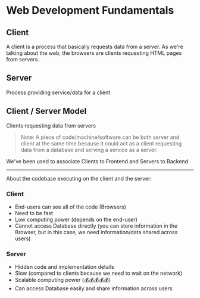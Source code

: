 # Web Development Fundamentals

## Client
A client is a process that basically requests data from a server. As we're talking about the web, the browsers are clients requesting HTML pages from servers.

## Server
Process providing service/data for a client

## Client / Server Model
Clients requesting data from servers
> Note: A piece of code/machine/software can be both server and client at the same time because it could act as a client requesting data from a database and serving a service as a server.

We've been used to associate Clients to Frontend and Servers to Backend

---

About the codebase executing on the client and the server:
### Client
- End-users can see all of the code (Browsers)
- Need to be fast
- Low computing power (depends on the end-user)
- Cannot access Database directly (you can store information in the Browser, but in this case, we need information/data shared across users)

### Server
- Hidden code and implementation details
- Slow (compared to clients because we need to wait on the network)
- Scalable computing power (💰💰💰💰💰)
- Can access Database easily and share information across users


